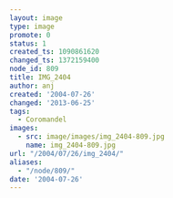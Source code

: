 ```yaml
---
layout: image
type: image
promote: 0
status: 1
created_ts: 1090861620
changed_ts: 1372159400
node_id: 809
title: IMG_2404
author: anj
created: '2004-07-26'
changed: '2013-06-25'
tags:
  - Coromandel
images:
  - src: image/images/img_2404-809.jpg
    name: img_2404-809.jpg
url: "/2004/07/26/img_2404/"
aliases:
  - "/node/809/"
date: '2004-07-26'
---
```


